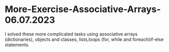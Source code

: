 # More-Exercise-Associative-Arrays-06.07.2023
I solved these more complicated tasks using associative arrays (dictionaries), objects and classes, lists,loops (for, while and foreach)if-else statements.
